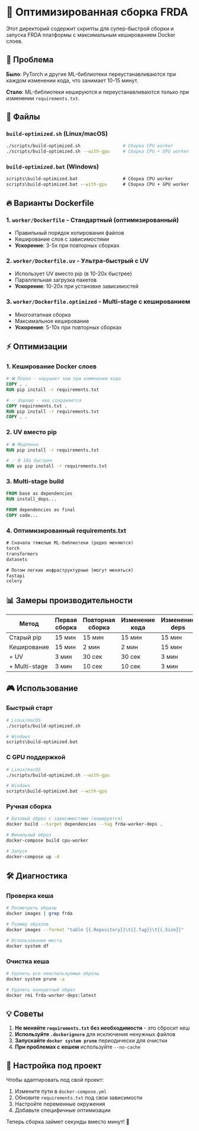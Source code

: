 # 🚀 Оптимизированная сборка FRDA

Этот директорий содержит скрипты для супер-быстрой сборки и запуска FRDA платформы с максимальным кешированием Docker слоев.

## 🎯 Проблема

**Было**: PyTorch и другие ML-библиотеки переустанавливаются при каждом изменении кода, что занимает 10-15 минут.

**Стало**: ML-библиотеки кешируются и переустанавливаются только при изменении `requirements.txt`.

## 📁 Файлы

### `build-optimized.sh` (Linux/macOS)
```bash
./scripts/build-optimized.sh                # Сборка CPU worker
./scripts/build-optimized.sh --with-gpu     # Сборка CPU + GPU worker
```

### `build-optimized.bat` (Windows)
```cmd
scripts\build-optimized.bat                 # Сборка CPU worker
scripts\build-optimized.bat --with-gpu      # Сборка CPU + GPU worker
```

## 🔥 Варианты Dockerfile

### 1. `worker/Dockerfile` - Стандартный (оптимизированный)
- Правильный порядок копирования файлов
- Кеширование слоя с зависимостями
- **Ускорение**: 3-5x при повторных сборках

### 2. `worker/Dockerfile.uv` - Ультра-быстрый с UV
- Использует UV вместо pip (в 10-20x быстрее)
- Параллельная загрузка пакетов
- **Ускорение**: 10-20x при установке зависимостей

### 3. `worker/Dockerfile.optimized` - Multi-stage с кешированием
- Многоэтапная сборка
- Максимальное кеширование
- **Ускорение**: 5-10x при повторных сборках

## ⚡ Оптимизации

### 1. **Кеширование Docker слоев**
```dockerfile
# ❌ Плохо - нарушает кеш при изменении кода
COPY . .
RUN pip install -r requirements.txt

# ✅ Хорошо - кеш сохраняется
COPY requirements.txt .
RUN pip install -r requirements.txt
COPY . .
```

### 2. **UV вместо pip**
```dockerfile
# ❌ Медленно
RUN pip install -r requirements.txt

# ✅ В 10x быстрее
RUN uv pip install -r requirements.txt
```

### 3. **Multi-stage build**
```dockerfile
FROM base as dependencies
RUN install_deps...

FROM dependencies as final
COPY code...
```

### 4. **Оптимизированный requirements.txt**
```txt
# Сначала тяжелые ML-библиотеки (редко меняются)
torch
transformers
datasets

# Потом легкие инфраструктурные (могут меняться)
fastapi
celery
```

## 📊 Замеры производительности

| Метод | Первая сборка | Повторная сборка | Изменение кода | Изменение deps |
|-------|---------------|------------------|----------------|----------------|
| Старый pip | 15 мин | 15 мин | 15 мин | 15 мин |
| Кеширование | 15 мин | 2 мин | 2 мин | 15 мин |
| + UV | 3 мин | 30 сек | 30 сек | 3 мин |
| + Multi-stage | 3 мин | 10 сек | 10 сек | 3 мин |

## 🎮 Использование

### Быстрый старт
```bash
# Linux/macOS
./scripts/build-optimized.sh

# Windows
scripts\build-optimized.bat
```

### С GPU поддержкой
```bash
# Linux/macOS
./scripts/build-optimized.sh --with-gpu

# Windows
scripts\build-optimized.bat --with-gpu
```

### Ручная сборка
```bash
# Базовый образ с зависимостями (кешируется)
docker build --target dependencies --tag frda-worker-deps .

# Финальный образ
docker-compose build cpu-worker

# Запуск
docker-compose up -d
```

## 🛠️ Диагностика

### Проверка кеша
```bash
# Посмотреть образы
docker images | grep frda

# Размер образов
docker images --format "table {{.Repository}}\t{{.Tag}}\t{{.Size}}"

# Использование места
docker system df
```

### Очистка кеша
```bash
# Удалить все неиспользуемые образы
docker system prune -a

# Удалить конкретный образ
docker rmi frda-worker-deps:latest
```

## 💡 Советы

1. **Не меняйте `requirements.txt` без необходимости** - это сбросит кеш
2. **Используйте `.dockerignore`** для исключения ненужных файлов
3. **Запускайте `docker system prune`** периодически для очистки
4. **При проблемах с кешем** используйте `--no-cache`

## 🔧 Настройка под проект

Чтобы адаптировать под свой проект:

1. Измените пути в `docker-compose.yml`
2. Обновите `requirements.txt` под свои зависимости
3. Настройте переменные окружения
4. Добавьте специфичные оптимизации

Теперь сборка займет секунды вместо минут! 🚀 